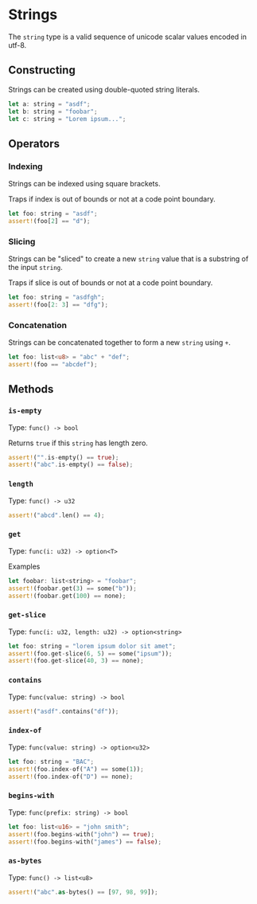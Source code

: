 # Strings

The `string` type is a valid sequence of unicode scalar values encoded in utf-8.

## Constructing

Strings can be created using double-quoted string literals.

```rust
let a: string = "asdf";
let b: string = "foobar";
let c: string = "Lorem ipsum...";
```

## Operators

### Indexing

Strings can be indexed using square brackets.

Traps if index is out of bounds or not at a code point boundary.

```rust
let foo: string = "asdf";
assert!(foo[2] == "d");
```

### Slicing

Strings can be "sliced" to create a new `string` value that is a substring of the input `string`.

Traps if slice is out of bounds or not at a code point boundary.

```rust
let foo: string = "asdfgh";
assert!(foo[2: 3] == "dfg");
```

### Concatenation

Strings can be concatenated together to form a new `string` using `+`.

```rust
let foo: list<u8> = "abc" + "def";
assert!(foo == "abcdef");
```

## Methods

### `is-empty`

Type: `func() -> bool`

Returns `true` if this `string` has length zero.

```rust
assert!("".is-empty() == true);
assert!("abc".is-empty() == false);
```

### `length`

Type: `func() -> u32`

```rust
assert!("abcd".len() == 4);
```

### `get`

Type: `func(i: u32) -> option<T>`

Examples
```rust
let foobar: list<string> = "foobar";
assert!(foobar.get(3) == some("b"));
assert!(foobar.get(100) == none);
```

### `get-slice`

Type: `func(i: u32, length: u32) -> option<string>`

```rust
let foo: string = "lorem ipsum dolor sit amet";
assert!(foo.get-slice(6, 5) == some("ipsum"));
assert!(foo.get-slice(40, 3) == none);
```

### `contains`

Type: `func(value: string) -> bool`

```rust
assert!("asdf".contains("df"));
```

### `index-of`

Type: `func(value: string) -> option<u32>`

```rust
let foo: string = "BAC";
assert!(foo.index-of("A") == some(1));
assert!(foo.index-of("D") == none);
```

### `begins-with`

Type: `func(prefix: string) -> bool`

```rust
let foo: list<u16> = "john smith";
assert!(foo.begins-with("john") == true);
assert!(foo.begins-with("james") == false);
```

### `as-bytes`

Type: `func() -> list<u8>`

```rust
assert!("abc".as-bytes() == [97, 98, 99]);
```
